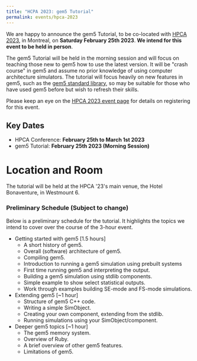 ```yaml
---
title: "HCPA 2023: gem5 Tutorial"
permalink: events/hpca-2023
---
```


We are happy to announce the gem5 Tutorial, to be co-located with [HPCA 2023](https://hpca-conf.org/2023/), in Montreal, on  **Saturday February 25th 2023**. **We intend for this event to be held in person**.

The gem5 Tutorial will be held in the morning session and will focus on teaching those new to gem5 how to use the latest version.
It will be "crash course" in gem5 and assume no prior knowledge of using computer architecture simulators.
The tutorial will focus heavily on new features in gem5, such as the [gem5 standard library](/documentation/gem5-stdlib/overview), so may be suitable for those who have used gem5 before but wish to refresh their skills.

Please keep an eye on the [HPCA 2023 event page](https://hpca-conf.org/2023/) for details on registering for this event.

## Key Dates

* HPCA Conference: **February 25th to March 1st 2023**
* gem5 Tutorial: **February 25th 2023 (Morning Session)**

# Location and Room

The tutorial will be held at the HPCA '23's main venue, the Hotel Bonaventure, in Westmount 6.

### Preliminary Schedule (Subject to change)

Below is a preliminary schedule for the tutorial.
It highlights the topics we intend to cover over the course of the 3-hour event.

* Getting started with gem5 [1.5 hours]
    * A short history of gem5.
    * Overall (software) architecture of gem5.
    * Compiling gem5.
    * Introduction to running a gem5 simulation using prebuilt systems
    * First time running gem5 and interpreting the output.
    * Building a gem5 simulation using stdlib components.
    * Simple example to show select statistical outputs.
    * Work through examples building SE-mode and FS-mode simulations.
* Extending gem5 [~1 hour]
    * Structure of gem5 C++ code.
    * Writing a simple SimObject.
    * Creating your own component, extending from the stdlib.
    * Running simulations using your SimObject/component.
* Deeper gem5 topics [~1 hour]
    * The gem5 memory system.
    * Overview of Ruby.
    * A brief overview of other gem5 features.
    * Limitations of gem5.
